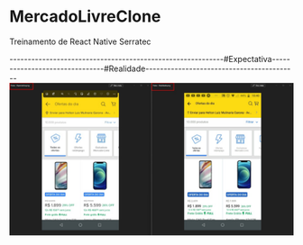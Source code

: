 # MercadoLivreClone
Treinamento de React Native Serratec

-----------------------------------------------------------#Expectativa-------------------------------#Realidade------------------------------------------                                                                                           
![clone](https://github.com/HeltonMulinaria/MercadoLivreClone/blob/master/assets/expectativaXrealidade.jpeg)
